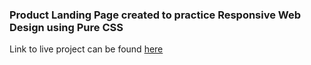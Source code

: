 ### Product Landing Page created to practice Responsive Web Design using Pure CSS

Link to live project can be found [here](https://codepen.io/sourabbanka22/full/BajKrzd)